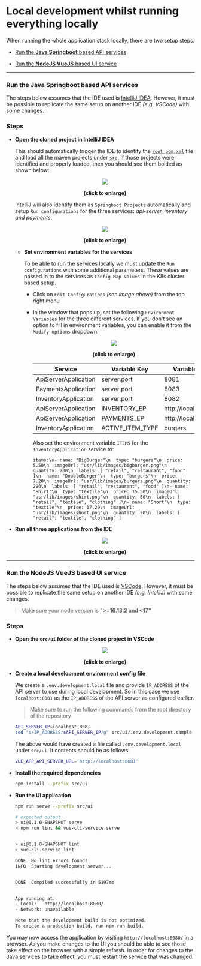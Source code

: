 # Local development whilst running everything locally

When running the whole application stack locally, there are two setup steps.
- [Run the **Java Springboot** based API services](#run-the-java-springboot-based-api-services)

- [Run the **NodeJS VueJS** based UI service](#run-the-nodejs-vuejs-based-ui-service)
---

### Run the **Java Springboot** based API services

The steps below assumes that the IDE used is [IntelliJ IDEA](https://www.jetbrains.com/idea/). However, it must be possible to replicate the same setup on another IDE _(e.g. VSCode)_ with some changes.

### Steps

- **Open the cloned project in IntelliJ IDEA**

    This should automatically trigger the IDE to identify the [`root pom.xml`](/pom.xml)
    file and load all the maven projects under [`src`](/src/). If those projects
    were identified and properly loaded, then you should see them bolded as shown
    below:
    <p align="center">
        <img src="images/ide-loaded.png">
        <div align="center">
            <strong>(click to enlarge)</strong>
        </div>
    </p>

    IntelliJ will also identify them as `Springboot Projects` automatically and
    setup `Run configurations` for the three services: _api-server, inventory and payments_.

    <p align="center">
        <img src="images/run-config.png">
        <div align="center">
            <strong>(click to enlarge)</strong>
        </div>
    </p>

  - **Set environment variables for the services**

      To be able to run the services locally we must update the `Run configurations`
      with some additional parameters. These values are passed in to the services as
      `Config Map Values` in the K8s cluster based setup.

    - Click on `Edit Configurations` _(see image above)_ from the top right menu
    - In the window that pops up, set the following `Environment Variables` for
        the three different services. If you don't see an option to fill in
        environment variables, you can enable it from the `Modify options` dropdown.

        <p align="center">
            <img src="images/ide2.png">
            <div align="center">
                <strong>(click to enlarge)</strong>
            </div>
        </p>

      | Service               | Variable Key      | Variable Value                                                                                                                                                                                                                                                                                                                                                                                                                                                                                                                                                                                                                                                     |
      |---------              |--------------------------------------------------------------------------------------------------------------------------------------------------------------------------------------------------------------------------------------------------------------------------------------------------------------------------------------------------------------------------------------------------------------------------------------------------------------------------------------------------------------------------------------------------------------------------------------------------------------------------------------------------------------------|----------------           |
      | ApiServerApplication  | server.port       | 8081                                                                                                                                                                                                                                                                                                                                                                                                                                                                                                                                                                                                                                                               |
      | PaymentsApplication   | server.port       | 8083                                                                                                                                                                                                                                                                                                                                                                                                                                                                                                                                                                                                                                                               |
      | InventoryApplication  | server.port       | 8082                                                                                                                                                                                                                                                                                                                                                                                                                                                                                                                                                                                                                                                               |
      | ApiServerApplication  | INVENTORY_EP      | http://localhost:8082                                                                                                                                                                                                                                                                                                                                                                                                                                                                                                                                                                                                                                              |
      | ApiServerApplication  | PAYMENTS_EP       | http://localhost:8083                                                                                                                                                                                                                                                                                                                                                                                                                                                                                                                                                                                                                                              |
      | InventoryApplication  | ACTIVE_ITEM_TYPE  | burgers                                                                                                                                                                                                                                                                                                                                                                                                                                                                                                                                                                                                                                                            |

      Also set the environment variable `ITEMS` for the `InventoryApplication` service to:
      ```shell
      items:\n- name: "BigBurger"\n  type: "burgers"\n  price: 5.50\n  imageUrl: "usr/lib/images/bigburger.png"\n  quantity: 200\n  labels: [ "retail", "restaurant", "food" ]\n- name: "DoubleBurger"\n  type: "burgers"\n  price: 7.20\n  imageUrl: "usr/lib/images/burgers.png"\n  quantity: 200\n  labels: [ "retail", "restaurant", "food" ]\n- name: "Shirt"\n  type: "textile"\n  price: 15.50\n  imageUrl: "usr/lib/images/shirt.png"\n  quantity: 50\n  labels: [ "retail", "textile", "clothing" ]\n- name: "Short"\n  type: "textile"\n  price: 17.20\n  imageUrl: "usr/lib/images/short.png"\n  quantity: 20\n  labels: [ "retail", "textile", "clothing" ]
      ```

- **Run all three applications from the IDE**
    <p align="center">
        <img src="images/run-app.png">
        <div align="center">
            <strong>(click to enlarge)</strong>
        </div>
    </p>
---
### Run the **NodeJS VueJS** based UI service

The steps below assumes that the IDE used is [VSCode](https://code.visualstudio.com/).
However, it must be possible to replicate the same setup on another IDE
_(e.g. IntelliJ)_ with some changes.

> Make sure your node version is **">=16.13.2 and <17"**

### Steps

- **Open the `src/ui` folder of the cloned project in VSCode**
    <p align="center">
        <img src="images/vscode.png">
        <div align="center">
            <strong>(click to enlarge)</strong>
        </div>
    </p>

- **Create a local development environment config file**

  We create a `.env.development.local` file and provide `IP_ADDRESS` of the API
  server to use during local development. So in this case we use `localhost:8081`
  as the `IP_ADDRESS` of the API server as configured earlier.

  > Make sure to run the following commands from the root directory of the repository
  ```sh
  API_SERVER_IP=localhost:8081
  sed "s/IP_ADDRESS/$API_SERVER_IP/g" src/ui/.env.development.sample > src/ui/.env.development.local
  ```

  The above would have created a file called `.env.development.local` under `src/ui`.
  It contents should be as follows:
  ```sh
  VUE_APP_API_SERVER_URL='http://localhost:8081'
  ```

- **Install the required dependencies**
  ```sh
  npm install --prefix src/ui
  ```

- **Run the UI application**
  ```sh
  npm run serve --prefix src/ui
  ```
    ```sh
    # expected output
    > ui@0.1.0-SNAPSHOT serve
    > npm run lint && vue-cli-service serve


    > ui@0.1.0-SNAPSHOT lint
    > vue-cli-service lint

    DONE  No lint errors found!
    INFO  Starting development server...


    DONE  Compiled successfully in 5197ms                                                                                                                                                                                                                         5:42:07 p.m.


    App running at:
    - Local:   http://localhost:8080/
    - Network: unavailable

    Note that the development build is not optimized.
    To create a production build, run npm run build.
    ```

You may now access the application by visiting `http://localhost:8080/` in a
browser. As you make changes to the UI you should be able to see those take
effect on the browser with a simple refresh. In order for changes to the Java
services to take effect, you must restart the service that was changed.